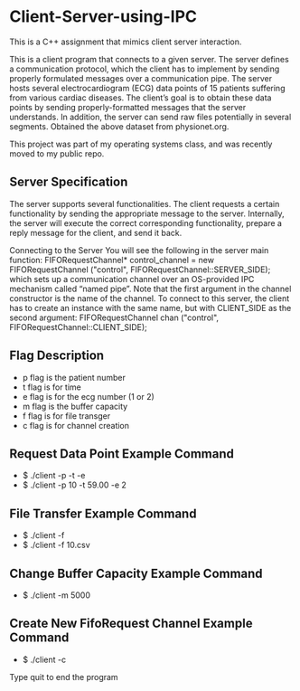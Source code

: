 # Client-Server-using-IPC

This is a C++ assignment that mimics client server interaction.

This is a client program that connects to a given server. The server defines a communication protocol, which the client has to implement by sending properly formulated messages over a communication pipe. The server hosts several electrocardiogram (ECG) data points of 15 patients suffering from various cardiac diseases. The client’s goal is to obtain these data points by sending properly-formatted messages that the server understands. In addition, the server can send raw files potentially in several segments.
Obtained the above dataset from physionet.org. 

This project was part of my operating systems class, and was recently moved to my public repo.

## Server Specification
The server supports several functionalities. The client requests a certain functionality by sending 
the appropriate message to the server. Internally, the server will execute the correct 
corresponding functionality, prepare a reply message for the client, and send it back. 
 
  
Connecting to the Server 
You will see the following in the server main function: 
FIFORequestChannel* control_channel = new FIFORequestChannel ("control", 
FIFORequestChannel::SERVER_SIDE); 
which sets up a communication channel over an OS-provided IPC mechanism called “named 
pipe”. Note that the first argument in the channel constructor is the name of the channel. To 
connect to this server, the client has to create an instance with the same name, but with 
CLIENT_SIDE as the second argument: 
FIFORequestChannel chan ("control", FIFORequestChannel::CLIENT_SIDE);

## Flag Description

* p flag is the patient number
* t flag is for time
* e flag is for the ecg number (1 or 2)
* m flag is the buffer capacity
* f flag is for file transger
* c flag is for channel creation

## Request Data Point Example Command
* $ ./client -p <patient no> -t <time in seconds> -e <ecg no> 
* $ ./client -p 10 -t 59.00 -e 2 

## File Transfer Example Command
* $ ./client -f <file name> 
* $ ./client -f 10.csv

## Change Buffer Capacity Example Command
* $ ./client -m 5000 

## Create New FifoRequest Channel Example Command
* $ ./client -c 

Type quit to end the program


